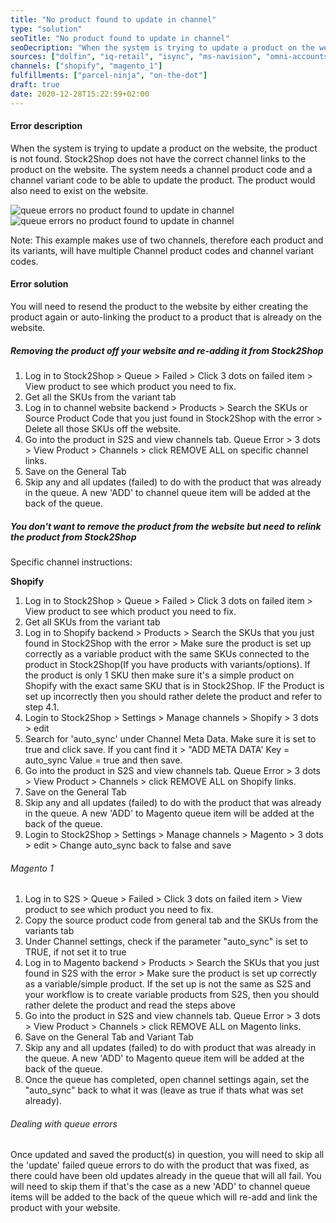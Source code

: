 ```yaml
---
title: "No product found to update in channel"
type: "solution"
seoTitle: "No product found to update in channel"
seoDecription: "When the system is trying to update a product on the website, the product is not found."
sources: ["dolfin", "iq-retail", "isync", "ms-navision", "omni-accounts", "pastel-partner", "sage-50cloud-pastel-xpress", "sage-200-evolution", "sage-300cloud", "sage-business-cloud-financials", "sage-evolution", "sage-one", "sage-pastel-evolution", "sap", "syspro" ]
channels: ["shopify", "magento_1"]
fulfillments: ["parcel-ninja", "on-the-dot"]
draft: true
date: 2020-12-28T15:22:59+02:00
---
```

<!-- Action: update_product -->
#### Error description
When the system is trying to update a product on the website, the product is not found.  Stock2Shop does not have the correct channel links to the product on the website. The system needs a channel product code and a channel variant code to be able to update the product. The product would also need to exist on the website.

![queue errors no product found to update in channel](/uploads/queue-errors-no-product-found-to-update-in-channel-1.png)
![queue errors no product found to update in channel](/uploads/queue-errors-no-product-found-to-update-in-channel-2.png)

Note: This example makes use of two channels, therefore each product and its variants, will have multiple Channel product codes and channel variant codes.

#### Error solution

You will need to resend the product to the website by either creating the product again or auto-linking the product to a product that is already on the website.

##### Removing the product off your website and re-adding it from Stock2Shop



1. Log in to Stock2Shop > Queue > Failed > Click 3 dots on failed item > View product to see which product you need to fix.
2. Get all the SKUs from the variant tab
3. Log in to channel website backend > Products > Search the SKUs or Source Product Code that you just found in Stock2Shop with the error > Delete all those SKUs off the website.
4. Go into the product in S2S and view channels tab. Queue Error > 3 dots > View Product > Channels > click REMOVE ALL on specific channel links.
5. Save on the General Tab
6. Skip any and all updates (failed) to do with the product that was already in the queue. A new 'ADD' to channel queue item will be added at the back of the queue.

##### You don't want to remove the product from the website but need to relink the product from Stock2Shop

Specific channel instructions: 

**Shopify**

1. Log in to Stock2Shop > Queue > Failed > Click 3 dots on failed item > View product to see which product you need to fix.
2. Get all SKUs from the variant tab
3. Log in to Shopify backend > Products > Search the SKUs that you just found in Stock2Shop with the error > Make sure the product is set up correctly as a variable product with the same SKUs connected to the product in Stock2Shop(If you have products with variants/options). If the product is only 1 SKU then make sure it's a simple product on Shopify with the exact same SKU that is in Stock2Shop. IF the Product is set up incorrectly then you should rather delete the product and refer to step 4.1.
4. Login to Stock2Shop > Settings > Manage channels > <Client Name> Shopify > 3 dots  > edit
5. Search for 'auto_sync' under Channel Meta Data. Make sure it is set to true and click save. If you cant find it > "ADD META DATA' Key = auto_sync Value = true and then save.
6. Go into the product in S2S and view channels tab. Queue Error > 3 dots > View Product > Channels > click REMOVE ALL on Shopify links.
7. Save on the General Tab
8. Skip any and all updates (failed) to do with the product that was already in the queue. A new 'ADD' to Magento queue item will be added at the back of the queue.
9. Login to Stock2Shop > Settings > Manage channels > <Client Name> Magento > 3 dots  > edit > Change auto_sync back to false and save

###### Magento 1

1. Log in to S2S > Queue > Failed > Click 3 dots on failed item > View product to see which product you need to fix.
2. Copy the source product code from general tab and the SKUs from the variants tab
3. Under Channel settings, check if the parameter "auto_sync" is set to TRUE, if not set it to true
4. Log in to Magento backend > Products > Search the SKUs that you just found in S2S with the error > Make sure the product is set up correctly as a variable/simple product. If the set up is not the same as S2S and your workflow is to create variable products from S2S, then you should rather delete the product and read the steps  above
5. Go into the product in S2S and view channels tab. Queue Error > 3 dots > View Product > Channels > click REMOVE ALL on Magento links.
6. Save on the General Tab and Variant Tab
7. Skip any and all updates (failed) to do with product that was already in the queue. A new 'ADD' to Magento queue item will be added at the back of the queue.
8. Once the queue has completed, open channel settings again, set the "auto_sync" back to what it was (leave as true if thats what was set already).

###### Dealing with queue errors

Once updated and saved the product(s) in question, you will need to skip all the 'update' failed queue errors to do with the product that was fixed, as there could have been old updates already in the queue that will all fail. You will need to skip them if that's the case as a new 'ADD' to channel queue items will be added to the back of the queue which will re-add and link the product with your website.